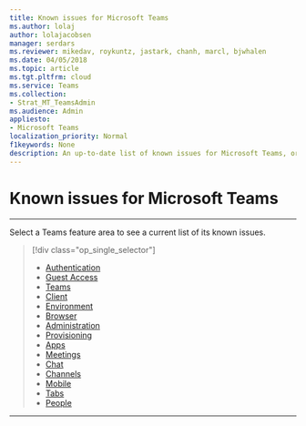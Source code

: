 ```yaml
---
title: Known issues for Microsoft Teams
ms.author: lolaj
author: lolajacobsen
manager: serdars
ms.reviewer: mikedav, roykuntz, jastark, chanh, marcl, bjwhalen
ms.date: 04/05/2018
ms.topic: article
ms.tgt.pltfrm: cloud
ms.service: Teams
ms.collection: 
- Strat_MT_TeamsAdmin
ms.audience: Admin
appliesto:
- Microsoft Teams
localization_priority: Normal
f1keywords: None
description: An up-to-date list of known issues for Microsoft Teams, organized by feature area.
---
```


Known issues for Microsoft Teams
=================================

***

Select a Teams feature area to see a current list of its known issues.
> [!div class="op_single_selector"] 
> - [Authentication](Known-issues.md#Authentication)
> - [Guest Access](Known-issues.md#GuestAccess)
> - [Teams](Known-issues.md#Teams)
> - [Client](Known-issues.md#Client)
> - [Environment](Known-issues.md#Environment)
> - [Browser](Known-issues.md#Browser)
> - [Administration](Known-issues.md#Administration)
> - [Provisioning](Known-issues.md#Provisioning)
> - [Apps](Known-issues.md#Apps)
> - [Meetings](Known-issues.md#Meetings)
> - [Chat](Known-issues.md#Chat)
> - [Channels](Known-issues.md#Channels)
> - [Mobile](Known-issues.md#Mobile)
> - [Tabs](Known-issues.md#Tabs)
> - [People](Known-issues.md#People)


***

